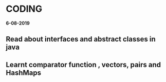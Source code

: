 # CODING 


**6-08-2019**

## Read about interfaces and abstract classes in java

## Learnt comparator function , vectors, pairs and HashMaps 
